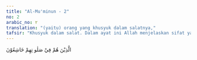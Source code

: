 ```yaml
---
title: "Al-Mu'minun - 2"
no: 2
arabic_no: ٢
translation: "(yaitu) orang yang khusyuk dalam salatnya,"
tafsir: "Khusyuk dalam salat. Dalam ayat ini Allah menjelaskan sifat yang kedua, yaitu seorang mukmin yang beruntung, jika salat benar-benar khusyuk dalam salatnya, pikirannya selalu mengingat Allah, dan memusatkan semua pikiran dan panca inderanya untuk bermunajat kepada-Nya. Dia menyadari dan merasakan bahwa orang yang salat itu benar-benar sedang berhadapan dengan Tuhannya, oleh karena itu seluruh anggota tubuh dan jiwanya dipenuhi kekhusyukan, kekhidmatan dan keikhlasan, diselingi dengan rasa takut dan diselubungi dengan penuh harapan kepada Tuhannya. Untuk dapat memenuhi syarat kekhusyukan dalam salat, harus memperhati-kan tiga perkara, yaitu:\n\na) Paham apa yang dibaca, supaya apa yang diucapkan lidahnya dapat dipahami dan dimengerti, sesuai dengan ayat:\n\nMaka tidakkah mereka menghayati Al-Qur'an ataukah hati mereka sudah terkunci? (Muhammad/47: 24)\n\nb) Ingat kepada Allah, sesuai dengan firman-Nya:\n\nDan laksanakanlah salat untuk mengingat Aku. (thaha/20: 14)\n\nc) Salat berarti munajat kepada Allah, pikiran dan perasaan orang yang salat harus selalu mengingat dan jangan lengah atau lalai. Para ulama berpendapat bahwa salat yang tidak khusyuk sama dengan tubuh tidak bernyawa. Akan tetapi ketiadaan khusyuk dalam salat tidak membatalkan salat, dan tidak wajib diulang kembali."
---
```


 الَّذِيْنَ هُمْ فِيْ صَلٰو تِهِمْ خَاشِعُوْنَ
